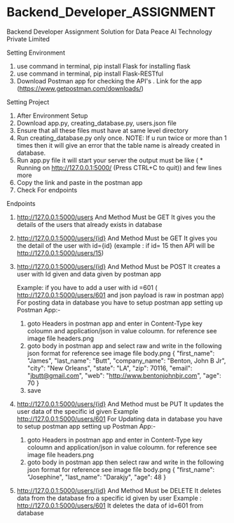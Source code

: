 # Backend_Developer_ASSIGNMENT
Backend Developer Assignment  Solution for Data Peace AI Technology Private Limited


Setting Environment
1. use command in terminal, pip install Flask for installing flask 
2. use command in terminal, pip install Flask-RESTful 
3. Download Postman app for checking the API's . Link for the app (https://www.getpostman.com/downloads/)



Setting Project
1. After Environment Setup
2. Download app.py, creating_database.py, users.json file 
3. Ensure that all these files must have at same level directory
4. Run creating_database.py only once. NOTE: If u run twice or more than 1 times then it will give an error that the table name is
   already created in database.
5. Run app.py file it will start your server the output must be like ( * Running on http://127.0.0.1:5000/ (Press CTRL+C to quit))
   and few lines more
6. Copy the link and paste in the postman app
7. Check For endpoints


Endpoints 
1.  http://127.0.0.1:5000/users   And Method Must be GET
    It gives you the details of the users that already exists in database
    
2.  http://127.0.0.1:5000/users/{id} And Method Must be GET
    It gives you the detail of the user with id={id}
     (example : if id= 15 then API will be http://127.0.0.1:5000/users/15)
    
3.  http://127.0.0.1:5000/users/{id} And Method Must be POST
    It creates a user with Id given and data given by postman app 
    
    Example: if you have to add a user with id =601
    ( http://127.0.0.1:5000/users/601 and json payload is raw in postman app)
    For posting data in database you have to setup postman app 
    setting up Postman App:-
    1. goto Headers in postman app and enter in Content-Type key coloumn and application/json in value coloumn.
        for reference see image file headers.png
    2. goto body in postman app and select raw and write in the following json format
        for reference see image file body.png
     {
        "first_name": "James",
        "last_name": "Butt",
        "company_name": "Benton, John B Jr",
        "city": "New Orleans",
        "state": "LA",
        "zip": 70116,
        "email": "jbutt@gmail.com",
        "web": "http://www.bentonjohnbjr.com",
        "age": 70
      }
    3. save 
    
4.  http://127.0.0.1:5000/users/{id} And Method must be PUT
    It updates the user data of the specific id given 
     Example  http://127.0.0.1:5000/users/601
     For Updating data in database you have to setup postman app 
    setting up Postman App:-
    1. goto Headers in postman app and enter in Content-Type key coloumn and application/json in value coloumn.
        for reference see image file headers.png
    2. goto body in postman app then select raw and write in the following json format
        for reference see image file body.png
      {
        "first_name": "Josephine",
        "last_name": "Darakjy",
        "age": 48
      }
5.  http://127.0.0.1:5000/users/{id} And Method Must be DELETE
    It deletes data from the database fro a specific id given by user
    Example : http://127.0.0.1:5000/users/601
            It deletes the data of id=601 from database
            
     
  

